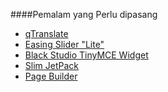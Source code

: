 ####Pemalam yang Perlu dipasang
* [qTranslate](http://wordpress.org/plugins/qtranslate/)
* [Easing Slider "Lite"]()
* [Black Studio TinyMCE Widget](http://wordpress.org/plugins/black-studio-tinymce-widget/)
* [Slim JetPack](http://wordpress.org/plugins/slimjetpack/)
* [Page Builder](http://wordpress.org/plugins/siteorigin-panels/)
